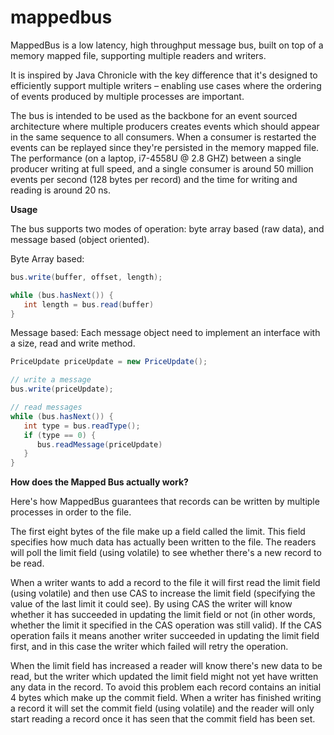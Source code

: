 # mappedbus
MappedBus is a low latency, high throughput message bus, built on top of a memory mapped file, supporting multiple readers and writers.

It is inspired by Java Chronicle  with the key difference that it's designed to efficiently support multiple writers – enabling use cases where the ordering of events produced by multiple processes are important.

The bus is intended to be used as the backbone for an event sourced architecture where multiple producers creates events which should appear in the same sequence to all consumers. When a consumer is restarted the events can be replayed since they're persisted in the memory mapped file.
The performance (on a laptop, i7-4558U @ 2.8 GHZ) between a single producer writing at full speed, and a single consumer is around 50 million events per second (128 bytes per record) and the time for writing and reading is around 20 ns.

**Usage**

The bus supports two modes of operation: byte array based (raw data), and message based (object oriented).

Byte Array based:
```java
bus.write(buffer, offset, length);

while (bus.hasNext()) {
   int length = bus.read(buffer)
}
```

Message based:
Each message object need to implement an interface with a size, read and write method.

```java
PriceUpdate priceUpdate = new PriceUpdate();

// write a message
bus.write(priceUpdate);

// read messages
while (bus.hasNext()) {
   int type = bus.readType();
   if (type == 0) {
      bus.readMessage(priceUpdate)
   }
}
```

**How does the Mapped Bus actually work?**

Here's how MappedBus guarantees that records can be written by multiple processes in order to the file.

The first eight bytes of the file make up a field called the limit. This field specifies how much data has actually been written to the file. The readers will poll the limit field (using volatile) to see whether there's a new record to be read.

When a writer wants to add a record to the file it will first read the limit field (using volatile) and then use CAS to increase the limit field (specifying the value of the last limit it could see). By using CAS the writer will know whether it has succeeded in updating the limit field or not (in other words, whether the limit it specified in the CAS operation was still valid). If the CAS operation fails it means another writer succeeded in updating the limit field first, and in this case the writer which failed will retry the operation.

When the limit field has increased a reader will know there's new data to be read, but the writer which updated the limit field might not yet have written any data in the record. To avoid this problem each record contains an initial 4 bytes which make up the commit field. When a writer has finished writing a record it will set the commit field (using volatile) and the reader will only start reading a record once it has seen that the commit field has been set.
